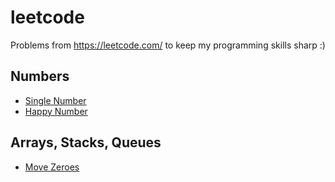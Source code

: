 # leetcode
Problems from https://leetcode.com/ to keep my programming skills sharp :)

## Numbers

* [Single Number](https://leetcode.com/explore/challenge/card/30-day-leetcoding-challenge/528/week-1/3283/)
* [Happy Number](https://leetcode.com/explore/challenge/card/30-day-leetcoding-challenge/528/week-1/3284/)


## Arrays, Stacks, Queues
* [Move Zeroes](https://leetcode.com/explore/challenge/card/30-day-leetcoding-challenge/528/week-1/3286/)
